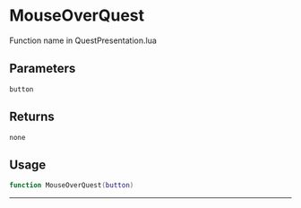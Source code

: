 # MouseOverQuest
Function name in QuestPresentation.lua
## Parameters
`button`
## Returns
`none`
## Usage
```lua
function MouseOverQuest(button)
```
---
